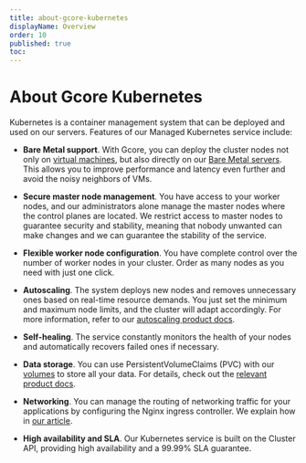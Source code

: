 ```yaml
---
title: about-gcore-kubernetes
displayName: Overview
order: 10
published: true
toc:
---
```

# About Gcore Kubernetes

Kubernetes is a container management system that can be deployed and used on our servers. Features of our Managed Kubernetes service include:

- **Bare Metal support**. With Gcore, you can deploy the cluster nodes not only on <a href="https://gcore.com/cloud/compute-resources" target="_blank">virtual machines</a>, but also directly on our <a href="https://gcore.com/cloud/bare-metal-servers" target="_blank">Bare Metal servers</a>. This allows you to improve performance and latency even further and avoid the noisy neighbors of VMs.

- **Secure master node management**. You have access to your worker nodes, and our administrators alone manage the master nodes where the control planes are located. We restrict access to master nodes to guarantee security and stability, meaning that nobody unwanted can make changes and we can guarantee the stability of the service.

- **Flexible worker node configuration**. You have complete control over the number of worker nodes in your cluster. Order as many nodes as you need with just one click.   

- **Autoscaling**. The system deploys new nodes and removes unnecessary ones based on real-time resource demands. You just set the minimum and maximum node limits, and the cluster will adapt accordingly. For more information, refer to our <a href="https://gcore.com/docs/cloud/kubernetes/clusters/autoscaling/about-autoscaling" target="_blank">autoscaling product docs</a>.

- **Self-healing**. The service constantly monitors the health of your nodes and automatically recovers failed ones if necessary. 

- **Data storage**. You can use PersistentVolumeClaims (PVC) with our <a href="https://gcore.com/docs/cloud/virtual-instances/volumes/create-and-configure-volumes" target="_blank">volumes</a> to store all your data. For details, check out the <a href="https://gcore.com/docs/cloud/kubernetes/storage/create-a-pvc-and-bind-it-to-a-pod" target="_blank">relevant product docs</a>.

- **Networking**. You can manage the routing of networking traffic for your applications by configuring the Nginx ingress controller. We explain how in <a href="https://gcore.com/docs/cloud/kubernetes/networking/install-and-set-up-the-nginx-ingress-controller" target="_blank">our article<a>.  
    
- **High availability and SLA**. Our Kubernetes service is built on the Cluster API, providing high availability and a 99.99% SLA guarantee.